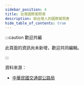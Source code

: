 ```yaml
---
sidebar_position: 4
title: 台灣國際駕照表
description: 給台灣人的國際駕照表
hide_table_of_contents: true
---
```


:::caution 歡迎共編

此頁面的資訊尚未新增，歡迎共同編輯。

::: 

資料來源：
- [中華民國交通部公路局](https://www.thb.gov.tw/News_Download.aspx?n=561&sms=12823)